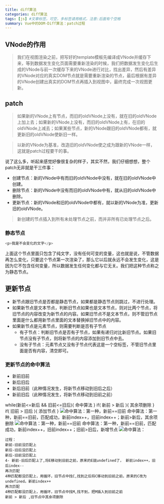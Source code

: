 ```yaml
---
title: diff算法
categories: diff算法
tags: [js] #文章标签，可空，多标签请用格式，注意:后面有个空格
summary: Vue中的DOM-Diff算法：patch过程
---
```


## VNode的作用
> 我们在视图渲染之前，把写好的template模板先编译成VNode并缓存下来，等到数据发生变化页面需要重新渲染的时候，我们把数据发生变化后生成的VNode与前一次缓存下来的VNode进行对比，找出差异，然后有差异的VNode对应的真实DOM节点就是需要重新渲染的节点，最后根据有差异的VNode创建出真实的DOM节点再插入到视图中，最终完成一次视图更新。

## patch
> 如果新的VNode上有节点，而旧的oldVNode上没有，就在旧的oldVNode上加上去；如果新的VNode上没有，而旧的oldVNode上有，在旧的oldVNode上减去；如果某些节点，新的VNode跟旧的oldVNode都有，就更新旧的oldVNode使新旧一样。

> 以新的VNode为基准，改造旧的oldVNode使之成为跟新的VNode一样，这就是patch过程要干的事。

说了这么多，听起来感觉好像很复杂的样子，其实不然，我们仔细想想，整个patch无非就是干三件事：

- 创建节点：新的VNode中有而旧的oldVNode中没有，就在旧的oldVNode中创建。 
- 删除节点：新的VNode中没有而旧的oldVNode中有，就从旧的oldVNode中删除。
- 更新节点：新的VNode和旧的oldVNode中都有，就以新的VNode为准，更新旧的oldVNode。


> 新创建的节点插入到所有未处理节点之前，而并非所有已处理节点之后。



### 静态节点
```javascript
<p>我是不会变化的文字</p>
```
上面这个节点里面只包含了纯文字，没有任何可变的变量，这也就是说，不管数据再怎么变化，只要这个节点第一次渲染了，那么它以后就永远不会发生变化，这是因为它不包含任何变量，所以数据发生任何变化都与它无关。我们把这种节点称之为静态节点。

## 更新节点
- 新节点跟旧节点是否都是静态节点，如果都是静态节点则跳过，不进行处理。
- 如果新节点是文本节点，判断旧节点如果也是文本节点，则对比两个节点，将旧节点的内容改变为新节点的内容。如果旧节点不是文本节点，则不管旧节点里面是什么都用新节点里面的文本替换掉旧节点中的内容。
- 如果新节点是元素节点，则需要判断是否有子节点
	- 有子节点：判断旧节点是否有子节点，如果有递归对比新旧节点。如果旧节点没有子节点，则将新节点的内容添加到旧节点中去。
	- 没有子节点：元素节点又没有子节点代表这是一个空标签，不管旧节点里面是否有内容，清空即可。


### 更新节点的命中算法
- 新前旧前
- 新后旧后
- 新后旧前（此种情况发生，将新节点移动到旧后之后）
- 新前旧后（此种情况发生，将新节点移动到旧前之前）

while(新前<=新后 && 旧前<=旧后){ 命中算法 }if( 新前 > 新后 ){ 其余项删除 }if( 旧前 > 旧后 ){ 添加节点 }
![命中算法：第一种，新前==旧前](./命中-1.png)
命中算法：第一种，新前==旧前，匹配成功，新前index++，旧前index++；新前>新后，其余项删除
![命中算法：第一种，新前==旧前](./命中-2.png)
命中算法：第一种，新前==旧前，匹配成功，新前index++，旧前index++；旧前>旧后，新增节点
![命中算法：](./命中-3.png)
```
过程：
新前-旧前没匹配上
新后-旧后没匹配上
新后-旧前没匹配上
4- 新前-旧后匹配上了,将E移动到旧前之前，原来的E就undefined了， 新前index++，旧后index--
再次匹配
4种匹配都没匹配上，用循环，旧节点中找C,找到之后将C移动到旧前之前，原来的C改为undefined。新前index++
再次匹配
4种匹配都没匹配上，用循环，旧节点中找M,找不到，把M插入到旧前之前
新前 > 新后 ,旧节点中其余项删除
```